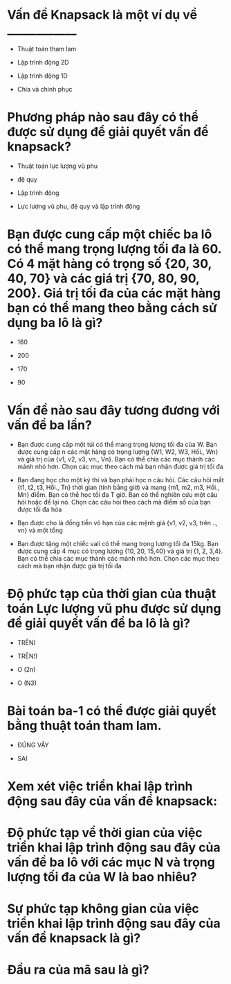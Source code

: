 # Vấn đề Knapsack là một ví dụ về ____________

- Thuật toán tham lam

* Lập trình động 2D

- Lập trình động 1D

- Chia và chinh phục

# Phương pháp nào sau đây có thể được sử dụng để giải quyết vấn đề knapsack?

- Thuật toán lực lượng vũ phu

- đệ quy

- Lập trình động

* Lực lượng vũ phu, đệ quy và lập trình động

# Bạn được cung cấp một chiếc ba lô có thể mang trọng lượng tối đa là 60. Có 4 mặt hàng có trọng số {20, 30, 40, 70} và các giá trị {70, 80, 90, 200}. Giá trị tối đa của các mặt hàng bạn có thể mang theo bằng cách sử dụng ba lô là gì?

* 160

- 200

- 170

- 90

# Vấn đề nào sau đây tương đương với vấn đề ba lần?

- Bạn được cung cấp một túi có thể mang trọng lượng tối đa của W. Bạn được cung cấp n các mặt hàng có trọng lượng {W1, W2, W3, Hồi., Wn} và giá trị của {v1, v2, v3, vn., Vn}. Bạn có thể chia các mục thành các mảnh nhỏ hơn. Chọn các mục theo cách mà bạn nhận được giá trị tối đa

* Bạn đang học cho một kỳ thi và bạn phải học n câu hỏi. Các câu hỏi mất {t1, t2, t3, Hồi., Tn} thời gian (tính bằng giờ) và mang {m1, m2, m3, Hồi., Mn} điểm. Bạn có thể học tối đa T giờ. Bạn có thể nghiên cứu một câu hỏi hoặc để lại nó. Chọn các câu hỏi theo cách mà điểm số của bạn được tối đa hóa

- Bạn được cho là đồng tiền vô hạn của các mệnh giá {v1, v2, v3, trên .., vn} và một tổng

- Bạn được tặng một chiếc vali có thể mang trọng lượng tối đa 15kg. Bạn được cung cấp 4 mục có trọng lượng {10, 20, 15,40} và giá trị {1, 2, 3,4}. Bạn có thể chia các mục thành các mảnh nhỏ hơn. Chọn các mục theo cách mà bạn nhận được giá trị tối đa

# Độ phức tạp của thời gian của thuật toán Lực lượng vũ phu được sử dụng để giải quyết vấn đề ba lô là gì?

- TRÊN)

- TRÊN!)

* O (2n)

- O (N3)

# Bài toán ba-1 có thể được giải quyết bằng thuật toán tham lam.

- ĐÚNG VẬY

* SAI

# Xem xét việc triển khai lập trình động sau đây của vấn đề knapsack:

# Độ phức tạp về thời gian của việc triển khai lập trình động sau đây của vấn đề ba lô với các mục N và trọng lượng tối đa của W là bao nhiêu?

# Sự phức tạp không gian của việc triển khai lập trình động sau đây của vấn đề knapsack là gì?

# Đầu ra của mã sau là gì?
